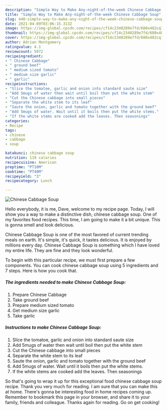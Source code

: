 ```yaml
---
description: "Simple Way to Make Any-night-of-the-week Chinese Cabbage Soup"
title: "Simple Way to Make Any-night-of-the-week Chinese Cabbage Soup"
slug: 440-simple-way-to-make-any-night-of-the-week-chinese-cabbage-soup
date: 2021-04-09T03:06:15.313Z
image: https://img-global.cpcdn.com/recipes/cf14c2340289e7fd/680x482cq70/chinese-cabbage-soup-recipe-main-photo.jpg
thumbnail: https://img-global.cpcdn.com/recipes/cf14c2340289e7fd/680x482cq70/chinese-cabbage-soup-recipe-main-photo.jpg
cover: https://img-global.cpcdn.com/recipes/cf14c2340289e7fd/680x482cq70/chinese-cabbage-soup-recipe-main-photo.jpg
author: Adrian Montgomery
ratingvalue: 4.1
reviewcount: 5072
recipeingredient:
- " Chinese Cabbage"
- " ground beef"
- " medium sized tomato"
- " medium size garlic"
- " garlic"
recipeinstructions:
- "Slice the tomatoe, garlic and onion into standard saute size"
- "Add 5mugs of water then wait until boil then put the white stem"
- "Cut the Chinese cabbage into small pieces"
- "Separate the white stem to its leaf"
- "Saute the onion, garlic and tomato together with the ground beef"
- "Add 5mugs of water. Wait until it boils then put the white stems."
- "If the white stems are cooked add the leaves. Then seasonings"
categories:
- Recipe
tags:
- chinese
- cabbage
- soup

katakunci: chinese cabbage soup 
nutrition: 119 calories
recipecuisine: American
preptime: "PT10M"
cooktime: "PT40M"
recipeyield: "3"
recipecategory: Lunch

---
```



![Chinese Cabbage Soup](https://img-global.cpcdn.com/recipes/cf14c2340289e7fd/680x482cq70/chinese-cabbage-soup-recipe-main-photo.jpg)

Hello everybody, it is me, Dave, welcome to my recipe page. Today, I will show you a way to make a distinctive dish, chinese cabbage soup. One of my favorites food recipes. This time, I am going to make it a bit unique. This is gonna smell and look delicious.



Chinese Cabbage Soup is one of the most favored of current trending meals on earth. It's simple, it's quick, it tastes delicious. It is enjoyed by millions every day. Chinese Cabbage Soup is something which I have loved my entire life. They are fine and they look wonderful.


To begin with this particular recipe, we must first prepare a few components. You can cook chinese cabbage soup using 5 ingredients and 7 steps. Here is how you cook that.

<!--inarticleads1-->

##### The ingredients needed to make Chinese Cabbage Soup:

1. Prepare  Chinese Cabbage
1. Take  ground beef
1. Prepare  medium sized tomato
1. Get  medium size garlic
1. Take  garlic




<!--inarticleads2-->

##### Instructions to make Chinese Cabbage Soup:

1. Slice the tomatoe, garlic and onion into standard saute size
1. Add 5mugs of water then wait until boil then put the white stem
1. Cut the Chinese cabbage into small pieces
1. Separate the white stem to its leaf
1. Saute the onion, garlic and tomato together with the ground beef
1. Add 5mugs of water. Wait until it boils then put the white stems.
1. If the white stems are cooked add the leaves. Then seasonings




So that's going to wrap it up for this exceptional food chinese cabbage soup recipe. Thank you very much for reading. I am sure that you can make this at home. There's gonna be interesting food in home recipes coming up. Remember to bookmark this page in your browser, and share it to your family, friends and colleague. Thanks again for reading. Go on get cooking!
